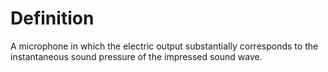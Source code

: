 # Definition

A microphone in which the electric output substantially corresponds to
the instantaneous sound pressure of the impressed sound wave.
